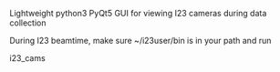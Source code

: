 Lightweight python3 PyQt5 GUI for viewing I23 cameras during data collection

During I23 beamtime, make sure ~/i23user/bin is in your path and run

i23_cams
